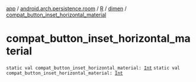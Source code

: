 [app](../../../index.md) / [android.arch.persistence.room](../../index.md) / [R](../index.md) / [dimen](index.md) / [compat_button_inset_horizontal_material](./compat_button_inset_horizontal_material.md)

# compat_button_inset_horizontal_material

`static val compat_button_inset_horizontal_material: `[`Int`](https://kotlinlang.org/api/latest/jvm/stdlib/kotlin/-int/index.html)
`static val compat_button_inset_horizontal_material: `[`Int`](https://kotlinlang.org/api/latest/jvm/stdlib/kotlin/-int/index.html)